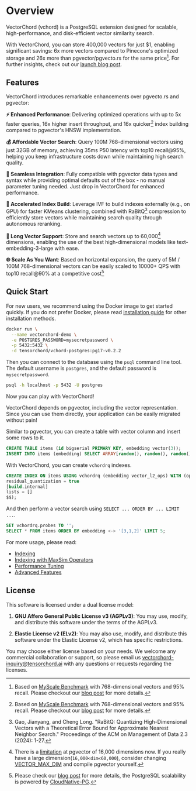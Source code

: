 # Overview

VectorChord (vchord) is a PostgreSQL extension designed for scalable, high-performance, and disk-efficient vector similarity search.

With VectorChord, you can store 400,000 vectors for just $1, enabling significant savings: 6x more vectors compared to Pinecone's optimized storage and 26x more than pgvector/pgvecto.rs for the same price[^1]. For further insights, check out our [launch blog post](https://blog.vectorchord.ai/vectorchord-store-400k-vectors-for-1-in-postgresql).

## Features

VectorChord introduces remarkable enhancements over pgvecto.rs and pgvector:

**⚡ Enhanced Performance**: Delivering optimized operations with up to 5x faster queries, 16x higher insert throughput, and 16x quicker[^1] index building compared to pgvector's HNSW implementation.

[^1]: Based on [MyScale Benchmark](https://myscale.github.io/benchmark/#/) with 768-dimensional vectors and 95% recall. Please checkout our [blog post](https://blog.vectorchord.ai/vectorchord-store-400k-vectors-for-1-in-postgresql) for more details.

**💰 Affordable Vector Search**: Query 100M 768-dimensional vectors using just 32GB of memory, achieving 35ms P50 latency with top10 recall@95%, helping you keep infrastructure costs down while maintaining high search quality.

**🔌 Seamless Integration**: Fully compatible with pgvector data types and syntax while providing optimal defaults out of the box - no manual parameter tuning needed. Just drop in VectorChord for enhanced performance.

**🔧 Accelerated Index Build**: Leverage IVF to build indexes externally (e.g., on GPU) for faster KMeans clustering, combined with RaBitQ[^2] compression to efficiently store vectors while maintaining search quality through autonomous reranking.

[^2]: Gao, Jianyang, and Cheng Long. "RaBitQ: Quantizing High-Dimensional Vectors with a Theoretical Error Bound for Approximate Nearest Neighbor Search." Proceedings of the ACM on Management of Data 2.3 (2024): 1-27.

**📏 Long Vector Support**: Store and search vectors up to 60,000[^3] dimensions, enabling the use of the best high-dimensional models like text-embedding-3-large with ease.

[^3]: There is a [limitation](https://github.com/pgvector/pgvector#vector-type) at pgvector of 16,000 dimensions now. If you really have a large dimension(`16,000<dim<60,000`), consider changing [VECTOR_MAX_DIM](https://github.com/pgvector/pgvector/blob/fef635c9e5512597621e5669dce845c744170822/src/vector.h#L4) and compile pgvector yourself.

**🌐 Scale As You Want**: Based on horizontal expansion, the query of 5M / 100M 768-dimensional vectors can be easily scaled to 10000+ QPS with top10 recall@90% at a competitive cost[^4]

[^4]: Please check our [blog post](https://blog.vectorchord.ai/vector-search-at-10000-qps-in-postgresql-with-vectorchord)  for more details, the PostgreSQL scalability is powered by [CloudNative-PG](https://github.com/cloudnative-pg/cloudnative-pg).

## Quick Start

For new users, we recommend using the Docker image to get started quickly. If you do not prefer Docker, please read [installation guide](./installation) for other installation methods.

```bash
docker run \
  --name vectorchord-demo \
  -e POSTGRES_PASSWORD=mysecretpassword \
  -p 5432:5432 \
  -d tensorchord/vchord-postgres:pg17-v0.2.2
```

Then you can connect to the database using the `psql` command line tool. The default username is `postgres`, and the default password is `mysecretpassword`.

```bash
psql -h localhost -p 5432 -U postgres
```

Now you can play with VectorChord!

VectorChord depends on pgvector, including the vector representation. Since you can use them directly, your application can be easily migrated without pain!

Similar to pgvector, you can create a table with vector column and insert some rows to it.

```sql
CREATE TABLE items (id bigserial PRIMARY KEY, embedding vector(3));
INSERT INTO items (embedding) SELECT ARRAY[random(), random(), random()]::real[] FROM generate_series(1, 1000);
```

With VectorChord, you can create `vchordrq` indexes.

```SQL
CREATE INDEX ON items USING vchordrq (embedding vector_l2_ops) WITH (options = $$
residual_quantization = true
[build.internal]
lists = []
$$);
```

And then perform a vector search using `SELECT ... ORDER BY ... LIMIT ...`.

```SQL
SET vchordrq.probes TO '';
SELECT * FROM items ORDER BY embedding <-> '[3,1,2]' LIMIT 5;
```

For more usage, please read:

* [Indexing](../usage/indexing)
* [Indexing with MaxSim Operators](../usage/indexing-with-maxsim-operators)
* [Performance Tuning](../usage/performance-tuning)
* [Advanced Features](../usage/advanced-features)

## License

This software is licensed under a dual license model:

1. **GNU Affero General Public License v3 (AGPLv3)**: You may use, modify, and distribute this software under the terms of the AGPLv3.

2. **Elastic License v2 (ELv2)**: You may also use, modify, and distribute this software under the Elastic License v2, which has specific restrictions.

You may choose either license based on your needs. We welcome any commercial collaboration or support, so please email us <vectorchord-inquiry@tensorchord.ai> with any questions or requests regarding the licenses.
